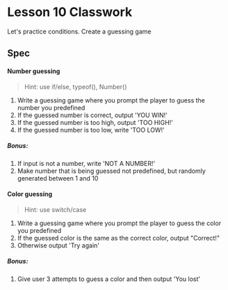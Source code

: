 # Lesson 10 Classwork

Let's practice conditions. Create a guessing game

## Spec

#### Number guessing
> Hint: use if/else, typeof(), Number()
1. Write a guessing game where you prompt the player to guess the number you predefined
2. If the guessed number is correct, output 'YOU WIN!'
3. If the guessed number is too high, output 'TOO HIGH!'
4. If the guessed number is too low, write 'TOO LOW!'

##### Bonus: 
1. If input is not a number, write 'NOT A NUMBER!'
2. Make number that is being guessed not predefined, but randomly generated between 1 and 10

#### Color guessing
> Hint: use switch/case
1. Write a guessing game where you prompt the player to guess the color you predefined
2. If the guessed color is the same as the correct color, output "Correct!"
3. Otherwise output 'Try again'

##### Bonus: 
1. Give user 3 attempts to guess a color and then output 'You lost'
